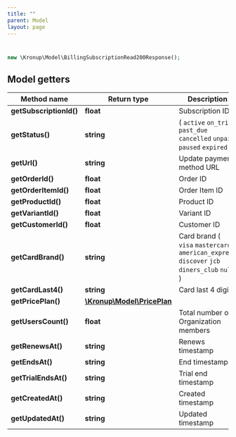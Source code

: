 ```yaml
---
title: ""
parent: Model
layout: page
---
```


# 

```php
new \Kronup\Model\BillingSubscriptionRead200Response();
```

## Model getters

Method name | Return type | Description
------------ | ------------- | -------------
**getSubscriptionId()** | **float** | Subscription ID
**getStatus()** | **string** | ( `active` `on_trial` `past_due` `cancelled` `unpaid` `paused` `expired` )
**getUrl()** | **string** | Update payment method URL
**getOrderId()** | **float** | Order ID
**getOrderItemId()** | **float** | Order Item ID
**getProductId()** | **float** | Product ID
**getVariantId()** | **float** | Variant ID
**getCustomerId()** | **float** | Customer ID
**getCardBrand()** | **string** | Card brand ( `visa` `mastercard` `american_express` `discover` `jcb` `diners_club` `null` )
**getCardLast4()** | **string** | Card last 4 digits
**getPricePlan()** | [**\Kronup\Model\PricePlan**](../PricePlan) | 
**getUsersCount()** | **float** | Total number of Organization members
**getRenewsAt()** | **string** | Renews timestamp
**getEndsAt()** | **string** | End timestamp
**getTrialEndsAt()** | **string** | Trial end timestamp
**getCreatedAt()** | **string** | Created timestamp
**getUpdatedAt()** | **string** | Updated timestamp

